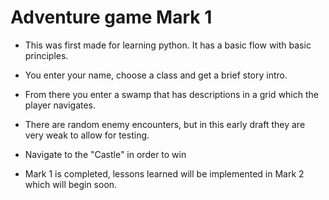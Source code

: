 # Adventure game Mark 1

- This was first made for learning python. It has a basic flow with basic principles.

- You enter your name, choose a class and get a brief story intro.

- From there you enter a swamp that has descriptions in a grid which the player navigates.

- There are random enemy encounters, but in this early draft they are very weak to allow for testing.

- Navigate to the "Castle" in order to win

- Mark 1 is completed, lessons learned will be implemented in Mark 2 which will begin soon.